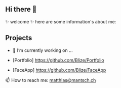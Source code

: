 ## Hi there 👋


✨ welcome ✨ here are some information's about me: 

## Projects  
  
- 🔭 I’m currently working on ...
- 
  [Portfolio] https://github.com/Blize/Portfolio
  
 - [FaceApp] https://github.com/Blize/FaceApp
  



📫 How to reach me: matthias@mantsch.ch


